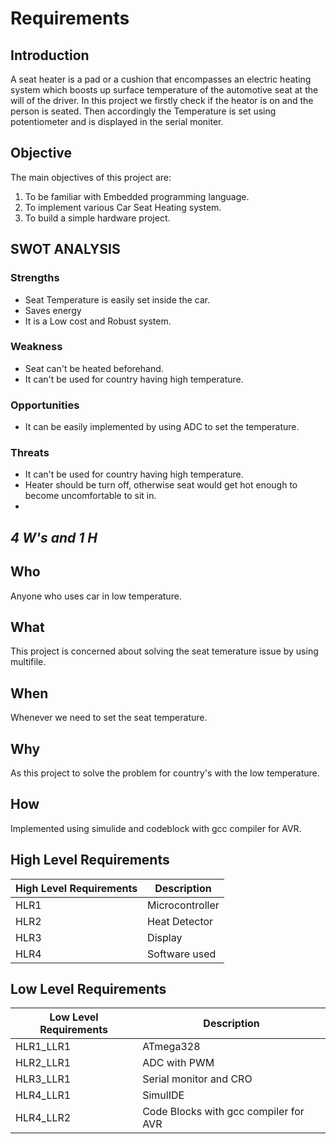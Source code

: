 # Requirements

## Introduction
A seat heater is a pad or a cushion that encompasses an electric heating system which boosts up surface temperature 
of the automotive seat at the will of the driver.
In this project we firstly check if the heator is on and the person is seated. Then accordingly the Temperature is set 
using potentiometer and is displayed in the serial moniter.

## Objective 
The main objectives of this project are: 
1. To be familiar with Embedded programming language.
2. To implement various Car Seat Heating system.
3. To build a simple hardware project.

## SWOT ANALYSIS

### Strengths
- Seat Temperature is easily set inside the car.
- Saves energy
- It is a Low cost and Robust system.
### Weakness
- Seat can't be heated beforehand.
- It can't be used for country having high temperature.
### Opportunities
- It can be easily implemented by using ADC to set the temperature.
### Threats
- It can't be used for country having high temperature.
- Heater should be turn off, otherwise seat would get hot enough to become uncomfortable to sit in.
- 
## ***4 W's and 1 H***
## Who
Anyone who uses car in low temperature. 
## What
This project is concerned about solving the seat temerature issue by using multifile.
## When 
Whenever we need to set the seat temperature.
## Why
As this project to solve the problem for country's with the low temperature.
## How
Implemented using simulide and codeblock with gcc compiler for AVR.

## High Level Requirements

| High Level Requirements      | Description |
| ----------- | ----------- |
| HLR1   | Microcontroller|
| HLR2   | Heat Detector|
| HLR3   | Display |
| HLR4   | Software used|

## Low Level Requirements

| Low Level Requirements      | Description |
| ----------- | ----------- |
| HLR1_LLR1   | ATmega328 |
| HLR2_LLR1   | ADC with PWM|
| HLR3_LLR1   | Serial monitor and CRO|
| HLR4_LLR1   | SimulIDE |
| HLR4_LLR2   | Code Blocks with gcc compiler for AVR |
